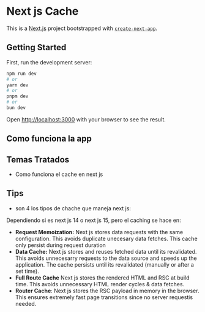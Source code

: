 # Next js Cache

This is a [Next.js](https://nextjs.org) project bootstrapped with [`create-next-app`](https://nextjs.org/docs/app/api-reference/cli/create-next-app).

## Getting Started

First, run the development server:

```bash
npm run dev
# or
yarn dev
# or
pnpm dev
# or
bun dev
```

Open [http://localhost:3000](http://localhost:3000) with your browser to see the result.

## Como funciona la app

## Temas Tratados

- Como funciona el cache en next js

## Tips

- son 4 los tipos de chache que maneja next js:

Dependiendo si es next js 14 o next js 15, pero el caching se hace en:

- **Request Memoization:** Next js stores data requests with the same configuration. This avoids duplicate unecesary data fetches. This cache only persist during request duration
- **Data Cache:** Next js stores and reuses fetched data until its revalidated. This avoids unnecesarry requests to the data source and speeds up the application. The cache persists until its revalidated (manually or after a set time).
- **Full Route Cache** Next js stores the rendered HTML and RSC at build time. This avoids unnecessary HTML render cycles & data fetches.
- **Router Cache**: Next js stores the RSC payload in memory in the browser. This ensures extremely fast page transitions since no server requestis needed.
